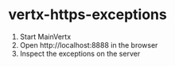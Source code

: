 # vertx-https-exceptions
1. Start MainVertx
2. Open http://localhost:8888 in the browser
3. Inspect the exceptions on the server

